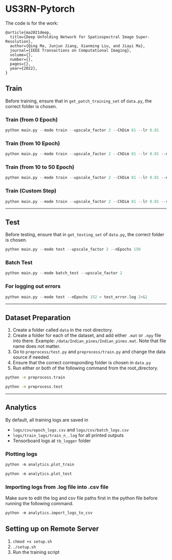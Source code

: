 # US3RN-Pytorch
The code is for the work:

```
@article{ma2021deep,
  title={Deep Unfolding Network for Spatiospectral Image Super-Resolution},
  author={Qing Ma, Junjun Jiang, Xianming Liu, and Jiayi Ma},
  journal={IEEE Transactions on Computational Imaging},
  volume={},
  number={},
  pages={},
  year={2022},
}
```



## Train
Before training, ensure that in `get_patch_training_set` of `data.py`, the correct folder is chosen.

### Train (from 0 Epoch)
```python
python main.py --mode train --upscale_factor 2 --ChDim 81 --lr 0.01
```

### Train (from 10 Epoch)
```python
python main.py --mode train --upscale_factor 2 --ChDim 81 --lr 0.01 --nEpochs 10
```

### Train (from 10 to 50 Epoch)
```python
python main.py --mode train --upscale_factor 2 --ChDim 81 --lr 0.01 --nEpochs 10 --endEpochs 50
```

### Train (Custom Step)
```python
python main.py --mode train --upscale_factor 2 --ChDim 81 --lr 0.01 --save_step 1 --nEpochs 10 --endEpochs 20
```
-----

## Test
Before testing, ensure that in `get_testing_set` of `data.py`, the correct folder is chosen.

```python
python main.py --mode test --upscale_factor 2 --nEpochs 150
```

### Batch Test
```python
python main.py --mode batch_test --upscale_factor 2
```

### For logging out errors
```python
python main.py --mode test --nEpochs 152 > test_error.log 2>&1
```

-----
## Dataset Preparation
1. Create a folder called `data` in the root directory.
2. Create a folder for each of the dataset, and add either `.mat` or `.npy` file into there.
Example: `/data/Indian_pines/Indian_pines.mat`. Note that file name does not matter.
3. Go to `preprocess/test.py` and `preprocess/train.py` and change the data source if needed. 
4. Ensure that the correct corresponding folder is chosen in `data.py`
5. Run either or both of the following command from the root_directory.
```bash
python -m preprocess.train
```


```bash
python -m preprocess.test
```
-----

## Analytics
By default, all training logs are saved in
- `logs/csv/epoch_logs.csv` and `logs/csv/batch_logs.csv`
- `logs/train_logs/train_n_.log` for all printed outputs
- Tensorboard logs at `tb_logger` folder

### Plotting logs
```python
python -m analytics.plot_train
```

```python
python -m analytics.plot_test
```

### Importing logs from .log file into .csv file
Make sure to edit the log and csv file paths first in the python file before running the following command.

```python
python -m analytics.import_logs_to_csv
```

## Setting up on Remote Server
1. `chmod +x setup.sh`
2. `./setup.sh`
3. Run the training script

